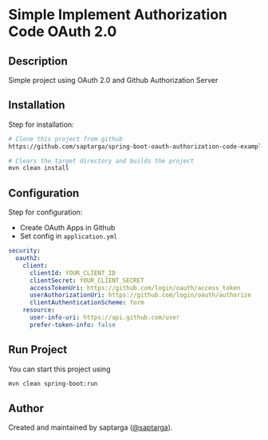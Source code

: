 # Simple Implement Authorization Code OAuth 2.0 
## Description
Simple project using OAuth 2.0 and Github Authorization Server

## Installation
Step for installation:
```sh
# Clone this project from github
https://github.com/saptarga/spring-boot-oauth-authorization-code-example.git

# Clears the target directory and builds the project
mvn clean install
```

## Configuration
Step for configuration:
- Create OAuth Apps in Github
- Set config in `application.yml`
```yml
security:
  oauth2:
    client:
      clientId: YOUR_CLIENT_ID
      clientSecret: YOUR_CLIENT_SECRET
      accessTokenUri: https://github.com/login/oauth/access_token
      userAuthorizationUri: https://github.com/login/oauth/authorize
      clientAuthenticationScheme: form
    resource:
      user-info-uri: https://api.github.com/user
      prefer-token-info: false
```

## Run Project
You can start this project using
```sh
mvn clean spring-boot:run
```

## Author
Created and maintained by saptarga ([@saptarga](https://www.linkedin.com/in/saptarga)).